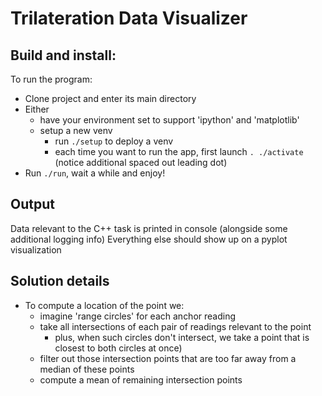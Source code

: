 # Trilateration Data Visualizer

## Build and install:

To run the program:
- Clone project and enter its main directory
- Either
  - have your environment set to support 'ipython' and 'matplotlib'
  - setup a new venv
    - run `./setup` to deploy a venv
    - each time you want to run the app, first launch `. ./activate` (notice additional spaced out leading dot)
- Run `./run`, wait a while and enjoy!

## Output
Data relevant to the C++ task is printed in console (alongside some additional logging info)
Everything else should show up on a pyplot visualization

## Solution details
- To compute a location of the point we:
  - imagine 'range circles' for each anchor reading
  - take all intersections of each pair of readings relevant to the point 
    - plus, when such circles don't intersect, we take a point that is closest to both circles
    at once)
  - filter out those intersection points that are too far away from a median of these points
  - compute a mean of remaining intersection points
